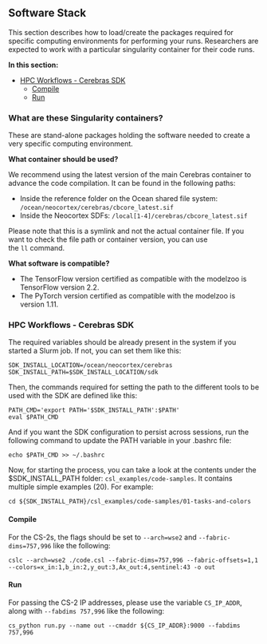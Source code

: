 ## Software Stack
This section describes how to load/create the packages required for specific computing environments for performing your runs. Researchers are expected to work with a particular singularity container for their code runs.

**In this section:**
* [HPC Workflows - Cerebras SDK](#hpc-workflows-cerebras-sdk)
   * [Compile](#compile)
   * [Run](#run)

### What are these Singularity containers?
These are stand-alone packages holding the software needed to create a very specific computing environment.

**What container should be used?**

We recommend using the latest version of the main Cerebras container to advance the code compilation. It can be found in the following paths:
* Inside the reference folder on the Ocean shared file system:
`/ocean/neocortex/cerebras/cbcore_latest.sif`
* Inside the Neocortex SDFs:
`/local[1-4]/cerebras/cbcore_latest.sif`

Please note that this is a symlink and not the actual container file. If you want to check the file path or container version, you can use the `ll` command.

**What software is compatible?**
* The TensorFlow version certified as compatible with the modelzoo is TensorFlow version 2.2.
* The PyTorch version certified as compatible with the modelzoo is version 1.11.

### HPC Workflows - Cerebras SDK
The required variables should be already present in the system if you started a Slurm job. If not, you can set them like this:
```
SDK_INSTALL_LOCATION=/ocean/neocortex/cerebras
SDK_INSTALL_PATH=$SDK_INSTALL_LOCATION/sdk
```
Then, the commands required for setting the path to the different tools to be used with the SDK are defined like this:
```
PATH_CMD='export PATH='$SDK_INSTALL_PATH':$PATH'
eval $PATH_CMD
```
And if you want the SDK configuration to persist across sessions, run the following command to update the PATH variable in your .bashrc file:
```
echo $PATH_CMD >> ~/.bashrc
```
Now, for starting the process, you can take a look at the contents under the $SDK_INSTALL_PATH folder: `csl_examples/code-samples`. It contains multiple simple examples (20). For example:
```
cd ${SDK_INSTALL_PATH}/csl_examples/code-samples/01-tasks-and-colors
```

#### Compile
For the CS-2s, the flags should be set to `--arch=wse2` and `--fabric-dims=757,996` like the following:
```
cslc --arch=wse2 ./code.csl --fabric-dims=757,996 --fabric-offsets=1,1 --colors=x_in:1,b_in:2,y_out:3,Ax_out:4,sentinel:43 -o out
```
#### Run
For passing the CS-2 IP addresses, please use the variable `CS_IP_ADDR`, along with `--fabdims 757,996` like the following:
```
cs_python run.py --name out --cmaddr ${CS_IP_ADDR}:9000 --fabdims 757,996
```
